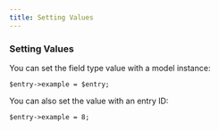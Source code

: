 ```yaml
---
title: Setting Values
---
```


### Setting Values

You can set the field type value with a model instance:

    $entry->example = $entry;

You can also set the value with an entry ID:

    $entry->example = 8;
